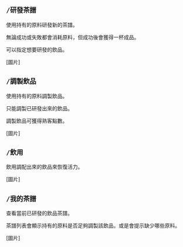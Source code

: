 ## `/研發茶譜`
使用持有的原料研發新的茶譜。

無論成功或失敗都會消耗原料，但成功後會獲得一杯成品。

可以指定想要研發的飲品。

[圖片]

## `/調製飲品`
使用持有的原料調製飲品。

只能調製已研發出來的飲品。

調製飲品可獲得熟客點數。

[圖片]

## `/飲用`
飲用調配出來的飲品來恢復活力。

[圖片]

## `/我的茶譜`
查看當前已研發的飲品茶譜。

茶譜列表會顯示持有的原料是否足夠調製該飲品，或是會提示缺少哪些原料。

[圖片]
